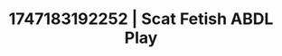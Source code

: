 ---
categories:
- Lactation play
- Booty worship
- Candlelit scenes
- Soft domination
- Hands in hair
image: /assets/images/1747183192252.jpg
layout: post
seo:
  description: Featured content with exclusive ABDL Play, Scat Fetish. HD images available.
  keywords: ABDL Play, Scat Fetish
  og_image: /assets/images/1747183192252.jpg
  schema_type: VisualArtwork
tags:
- ABDL Play
- '#1747183192252'
- Scat Fetish
title: 1747183192252 | Scat Fetish ABDL Play
---